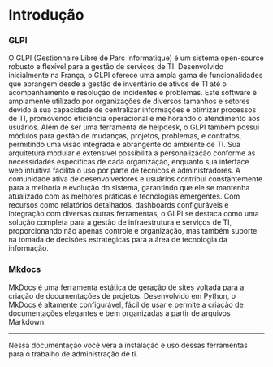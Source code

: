 # Introdução
### GLPI
O GLPI (Gestionnaire Libre de Parc Informatique) é um sistema open-source robusto e flexível para a gestão de serviços de TI. Desenvolvido inicialmente na França, o GLPI oferece uma ampla gama de funcionalidades que abrangem desde a gestão de inventário de ativos de TI até o acompanhamento e resolução de incidentes e problemas. Este software é amplamente utilizado por organizações de diversos tamanhos e setores devido à sua capacidade de centralizar informações e otimizar processos de TI, promovendo eficiência operacional e melhorando o atendimento aos usuários.
Além de ser uma ferramenta de helpdesk, o GLPI também possui módulos para gestão de mudanças, projetos, problemas, e contratos, permitindo uma visão integrada e abrangente do ambiente de TI. Sua arquitetura modular e extensível possibilita a personalização conforme as necessidades específicas de cada organização, enquanto sua interface web intuitiva facilita o uso por parte de técnicos e administradores. A comunidade ativa de desenvolvedores e usuários contribui constantemente para a melhoria e evolução do sistema, garantindo que ele se mantenha atualizado com as melhores práticas e tecnologias emergentes.
Com recursos como relatórios detalhados, dashboards configuráveis e integração com diversas outras ferramentas, o GLPI se destaca como uma solução completa para a gestão de infraestrutura e serviços de TI, proporcionando não apenas controle e organização, mas também suporte na tomada de decisões estratégicas para a área de tecnologia da informação.

### Mkdocs
MkDocs é uma ferramenta estática de geração de sites voltada para a criação de documentações de projetos. Desenvolvido em Python, o MkDocs é altamente configurável, fácil de usar e permite a criação de documentações elegantes e bem organizadas a partir de arquivos Markdown.

---

Nessa documentação você vera a instalação e uso dessas ferramentas para o trabalho de administração de ti.